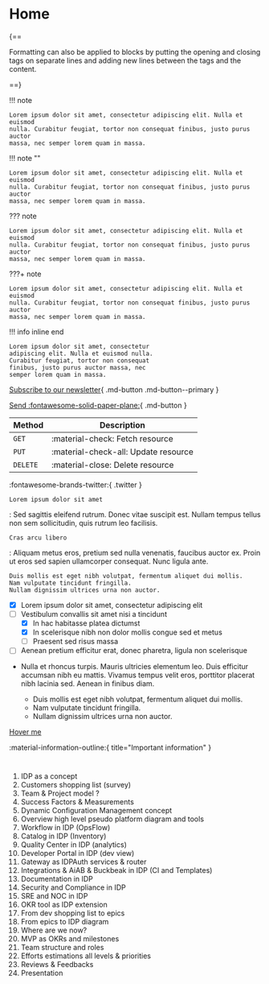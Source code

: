# Home
{==

Formatting can also be applied to blocks by putting the opening and closing
tags on separate lines and adding new lines between the tags and the content.

==}

!!! note

    Lorem ipsum dolor sit amet, consectetur adipiscing elit. Nulla et euismod
    nulla. Curabitur feugiat, tortor non consequat finibus, justo purus auctor
    massa, nec semper lorem quam in massa.


!!! note ""

    Lorem ipsum dolor sit amet, consectetur adipiscing elit. Nulla et euismod
    nulla. Curabitur feugiat, tortor non consequat finibus, justo purus auctor
    massa, nec semper lorem quam in massa.


??? note

    Lorem ipsum dolor sit amet, consectetur adipiscing elit. Nulla et euismod
    nulla. Curabitur feugiat, tortor non consequat finibus, justo purus auctor
    massa, nec semper lorem quam in massa.


???+ note

    Lorem ipsum dolor sit amet, consectetur adipiscing elit. Nulla et euismod
    nulla. Curabitur feugiat, tortor non consequat finibus, justo purus auctor
    massa, nec semper lorem quam in massa.


!!! info inline end

    Lorem ipsum dolor sit amet, consectetur
    adipiscing elit. Nulla et euismod nulla.
    Curabitur feugiat, tortor non consequat
    finibus, justo purus auctor massa, nec
    semper lorem quam in massa.

[Subscribe to our newsletter](#){ .md-button .md-button--primary }


[Send :fontawesome-solid-paper-plane:](#){ .md-button }


| Method      | Description                          |
| ----------- | ------------------------------------ |
| `GET`       | :material-check:     Fetch resource  |
| `PUT`       | :material-check-all: Update resource |
| `DELETE`    | :material-close:     Delete resource |


:fontawesome-brands-twitter:{ .twitter }


`Lorem ipsum dolor sit amet`

:   Sed sagittis eleifend rutrum. Donec vitae suscipit est. Nullam tempus
    tellus non sem sollicitudin, quis rutrum leo facilisis.

`Cras arcu libero`

:   Aliquam metus eros, pretium sed nulla venenatis, faucibus auctor ex. Proin
    ut eros sed sapien ullamcorper consequat. Nunc ligula ante.

    Duis mollis est eget nibh volutpat, fermentum aliquet dui mollis.
    Nam vulputate tincidunt fringilla.
    Nullam dignissim ultrices urna non auctor.


- [x] Lorem ipsum dolor sit amet, consectetur adipiscing elit
- [ ] Vestibulum convallis sit amet nisi a tincidunt
    * [x] In hac habitasse platea dictumst
    * [x] In scelerisque nibh non dolor mollis congue sed et metus
    * [ ] Praesent sed risus massa
- [ ] Aenean pretium efficitur erat, donec pharetra, ligula non scelerisque

- Nulla et rhoncus turpis. Mauris ultricies elementum leo. Duis efficitur
  accumsan nibh eu mattis. Vivamus tempus velit eros, porttitor placerat nibh
  lacinia sed. Aenean in finibus diam.

    * Duis mollis est eget nibh volutpat, fermentum aliquet dui mollis.
    * Nam vulputate tincidunt fringilla.
    * Nullam dignissim ultrices urna non auctor.


[Hover me](https://example.com "I'm a tooltip!")


:material-information-outline:{ title="Important information" }













  
#

1. IDP as a concept 
2. Customers shopping list (survey)
3. Team & Project model ?
4. Success Factors & Measurements
5. Dynamic Configuration Management concept 
6. Overview high level pseudo platform diagram and tools
7. Workflow in IDP (OpsFlow)
8.  Catalog in IDP (Inventory)
9.  Quality Center in IDP (analytics)
10. Developer Portal in IDP (dev view)
11. Gateway as IDPAuth services & router
12. Integrations & AiAB & Buckbeak in IDP (CI and Templates)
13. Documentation in IDP
14. Security and Compliance in IDP
15. SRE and NOC in IDP
16. OKR tool as IDP extension 
17. From dev shopping list to epics 
18. From epics to IDP diagram 
19. Where are we now?
20. MVP as OKRs and milestones 
21. Team structure and roles
22. Efforts estimations all levels & priorities 
23. Reviews & Feedbacks
24. Presentation 


